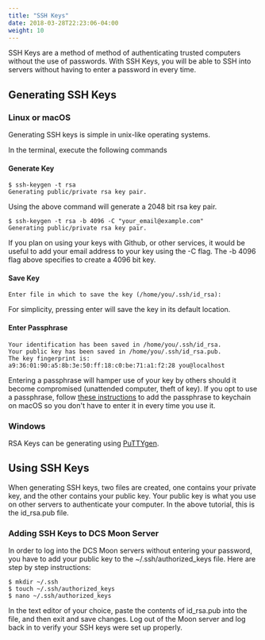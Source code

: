 ```yaml
---
title: "SSH Keys"
date: 2018-03-28T22:23:06-04:00
weight: 10
---
```


SSH Keys are a method of method of authenticating trusted computers without the use of passwords. With SSH Keys, you will be able to SSH into servers without having to enter a password in every time.

## Generating SSH Keys

### Linux or macOS

Generating SSH keys is simple in unix-like operating systems.

In the terminal, execute the following commands

#### Generate Key

```
$ ssh-keygen -t rsa
Generating public/private rsa key pair.
```

Using the above command will generate a 2048 bit rsa key pair.

```
$ ssh-keygen -t rsa -b 4096 -C "your_email@example.com"
Generating public/private rsa key pair.
```

If you plan on using your keys with Github, or other services, it would be useful to add your email address to your key using the -C flag. The -b 4096 flag above specifies to create a 4096 bit key.

#### Save Key

```
Enter file in which to save the key (/home/you/.ssh/id_rsa):
```

For simplicity, pressing enter will save the key in its default location.

#### Enter Passphrase

```
Your identification has been saved in /home/you/.ssh/id_rsa.
Your public key has been saved in /home/you/.ssh/id_rsa.pub.
The key fingerprint is:
a9:36:01:90:a5:8b:3e:50:ff:18:c0:be:71:a1:f2:28 you@localhost
```

Entering a passphrase will hamper use of your key by others should it become compromised (unattended computer, theft of key). If you opt to use a passphrase, follow [these instructions](https://help.github.com/articles/generating-a-new-ssh-key-and-adding-it-to-the-ssh-agent/#adding-your-ssh-key-to-the-ssh-agent) to add the passphrase to keychain on macOS so you don't have to enter it in every time you use it.

### Windows

RSA Keys can be generating using [PuTTYgen](http://www.chiark.greenend.org.uk/~sgtatham/putty/download.html).

## Using SSH Keys

When generating SSH keys, two files are created, one contains your private key, and the other contains your public key. Your public key is what you use on other servers to authenticate your computer. In the above tutorial, this is the id_rsa.pub file.

### Adding SSH Keys to DCS Moon Server

In order to log into the DCS Moon servers without entering your password, you have to add your public key to the ~/.ssh/authorized_keys file. Here are step by step instructions:

```
$ mkdir ~/.ssh
$ touch ~/.ssh/authorized_keys
$ nano ~/.ssh/authorized_keys
```

In the text editor of your choice, paste the contents of id_rsa.pub into the file, and then exit and save changes. Log out of the Moon server and log back in to verify your SSH keys were set up properly.
